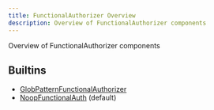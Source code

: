 ```yaml
---
title: FunctionalAuthorizer Overview
description: Overview of FunctionalAuthorizer components
---
```

Overview of FunctionalAuthorizer components
## Builtins
* [GlobPatternFunctionalAuthorizer](/docs/components/functionalauthorizer/globpatternfunctionalauthorizer/)
* [NoopFunctionalAuth](/docs/components/functionalauthorizer/noopfunctionalauth/) (default)